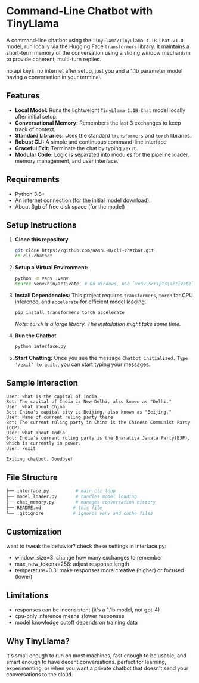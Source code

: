 # Command-Line Chatbot with TinyLlama

A command-line chatbot using the `TinyLlama/TinyLlama-1.1B-Chat-v1.0` model, run locally via the Hugging Face `transformers` library. It maintains a short-term memory of the conversation using a sliding window mechanism to provide coherent, multi-turn replies.

no api keys, no internet after setup, just you and a 1.1b parameter model having a conversation in your terminal.

## Features

-   **Local Model:** Runs the lightweight `TinyLlama-1.1B-Chat` model locally after initial setup.
-   **Conversational Memory:** Remembers the last 3 exchanges to keep track of context.
-   **Standard Libraries:** Uses the standard `transformers` and `torch` libraries.
-   **Robust CLI:** A simple and continuous command-line interface 
-   **Graceful Exit:** Terminate the chat by typing `/exit`.
-   **Modular Code:** Logic is separated into modules for the pipeline loader, memory management, and user interface.

## Requirements

-   Python 3.8+
-   An internet connection (for the initial model download).
-   About 3gb of free disk space (for the model)

## Setup Instructions

1. **Clone this repository**
    ```bash
    git clone https://github.com/aashu-0/cli-chatbot.git
    cd cli-chatbot
    ```
2.  **Setup a Virtual Environment:**
    ```bash
    python -m venv .venv
    source venv/bin/activate  # On Windows, use `venv\Scripts\activate`
    ```

3.  **Install Dependencies:**
    This project requires `transformers`, `torch` for CPU inference, and `accelerate` for efficient model loading.

    ```bash
    pip install transformers torch accelerate
    ```
    *Note: `torch` is a large library. The installation might take some time.*

4.  **Run the Chatbot**
    ```bash
    python interface.py
    ```

3.  **Start Chatting:**
    Once you see the message `Chatbot initialized.` `Type '/exit' to quit.`, you can start typing your messages.

## Sample Interaction
```text
User: what is the capital of India
Bot: The capital of India is New Delhi, also known as "Delhi."
User: what about China
Bot: China's capital city is Beijing, also known as "Beijing."
User: Name of current ruling party there
Bot: The current ruling party in China is the Chinese Communist Party (CCP).
User: what about India
Bot: India's current ruling party is the Bharatiya Janata Party(BJP), which is currently in power.
User: /exit

Exiting chatbot. Goodbye!
```
## File Structure
```bash
├── interface.py          # main cli loop
├── model_loader.py       # handles model loading
├── chat_memory.py        # manages conversation history
├── README.md            # this file
└── .gitignore           # ignores venv and cache files
```
## Customization
want to tweak the behavior? check these settings in interface.py:

- window_size=3: change how many exchanges to remember
- max_new_tokens=256: adjust response length
- temperature=0.3: make responses more creative (higher) or focused (lower)

## Limitations
- responses can be inconsistent (it's a 1.1b model, not gpt-4)
- cpu-only inference means slower responses
- model knowledge cutoff depends on training data

## Why TinyLlama?
it's small enough to run on most machines, fast enough to be usable, and smart enough to have decent conversations. perfect for learning, experimenting, or when you want a private chatbot that doesn't send your conversations to the cloud.